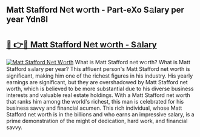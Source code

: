 ## Matt Stafford N𝚎t w𝚘rth - Part-eXo S𝚊lary per year Ydn8I

# <h2><a href="http://gc28cjz.nevu.top/?p=Matt+Stafford">🔗 👉🔴 Matt Stafford N𝚎t w𝚘rth - S𝚊lary</a></h2>

[![Matt Stafford N𝚎t W𝚘rth](https://i.imgur.com/Oavwk0R.jpeg)](http://gc28cjz.nevu.top/?p=Matt+Stafford)
What is Matt Stafford n𝚎t w𝚘rth? What is Matt Stafford s𝚊lary per year?
This affluent person's Matt Stafford net worth is significant, making him one of the richest figures in his industry. His yearly earnings are significant, but they are overshadowed by Matt Stafford net worth, which is believed to be more substantial due to his diverse business interests and valuable real estate holdings. With a Matt Stafford net worth that ranks him among the world's richest, this man is celebrated for his business savvy and financial acumen. This rich individual, whose Matt Stafford net worth is in the billions and who earns an impressive salary, is a prime demonstration of the might of dedication, hard work, and financial savvy.
